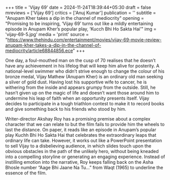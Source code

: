 +++
title = 'Vijay 69'
date = 2024-11-24T18:39:44+05:30
draft = false
mreviews = ['Vijay 69']
critics = ['Anuj Kumar']
publication = ''
subtitle = "Anupam Kher takes a dip in the channel of mediocrity"
opening = "Promising to be inspiring, ‘Vijay 69’ turns out like a mildly entertaining episode in Anupam Kher’s popular play, ‘Kucch Bhi Ho Sakta Hai’"
img = 'vijay-69-5.jpg'
media = 'print'
source = "https://www.thehindu.com/entertainment/movies/vijay-69-movie-review-anupam-kher-takes-a-dip-in-the-channel-of-mediocrity/article68844856.ece"
+++

One day, a foul-mouthed man on the cusp of 70 realises that he doesn’t have any achievement in his lifelog that will keep him alive for posterity. A national-level swimmer who didn’t strive enough to change the colour of his bronze medal, Vijay Mathew (Anupam Kher) is an ordinary old man seeking a sliver of gold dust. Having lost his supportive wife to cancer, he is withering from the inside and appears grumpy from the outside. Still, he hasn’t given up on the magic of life and doesn’t want those around him to undermine his leap of faith when an opportunity presents itself. Vijay decides to participate in a tough triathlon contest to make it to record books and give something back to his friends who stood by him.

Writer-director Akshay Roy has a promising premise about a complex character that we can relate to but the film fails to provide him the wheels to last the distance. On paper, it reads like an episode in Anupam’s popular play Kuchh Bhi Ho Sakta Hai that celebrates the extraordinary leaps that ordinary life can take. However, it works out like a PowerPoint presentation to sell Vijay to a disbelieving audience, in which slides touch upon the obvious obstacles in the path of the unlikely hero, without being kneaded into a compelling storyline or generating an engaging experience. Instead of instilling emotion into the narrative, Roy keeps falling back on the Asha Bhosle number “Aage Bhi Jaane Na Tu...” from Waqt (1965) to underline the essence of the film.
